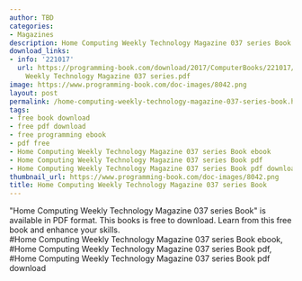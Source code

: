 ```yaml
---
author: TBD
categories:
- Magazines
description: Home Computing Weekly Technology Magazine 037 series Book
download_links:
- info: '221017'
  url: https://programming-book.com/download/2017/ComputerBooks/221017/Home Computing
    Weekly Technology Magazine 037 series.pdf
image: https://www.programming-book.com/doc-images/8042.png
layout: post
permalink: /home-computing-weekly-technology-magazine-037-series-book.html
tags:
- free book download
- free pdf download
- free programming ebook
- pdf free
- Home Computing Weekly Technology Magazine 037 series Book ebook
- Home Computing Weekly Technology Magazine 037 series Book pdf
- Home Computing Weekly Technology Magazine 037 series Book pdf download
thumbnail_url: https://www.programming-book.com/doc-images/8042.png
title: Home Computing Weekly Technology Magazine 037 series Book
---
```


 
<div class="item-desc text-justify">
  "Home Computing Weekly Technology Magazine 037 series Book" is available in PDF format. This books is free to download. Learn from this free book and enhance your skills.
  <br>
  #Home Computing Weekly Technology Magazine 037 series Book ebook, #Home Computing Weekly Technology Magazine 037 series Book pdf, #Home Computing Weekly Technology Magazine 037 series Book pdf download
</div>